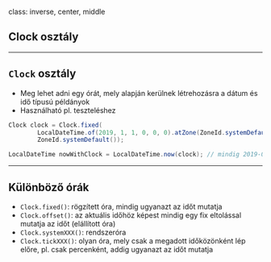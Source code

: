 class: inverse, center, middle

## Clock osztály

---

## `Clock` osztály

* Meg lehet adni egy órát, mely alapján kerülnek létrehozásra a dátum és idő típusú példányok
* Használható pl. teszteléshez

```java
Clock clock = Clock.fixed(
        LocalDateTime.of(2019, 1, 1, 0, 0, 0).atZone(ZoneId.systemDefault()).toInstant(),
        ZoneId.systemDefault());

LocalDateTime nowWithClock = LocalDateTime.now(clock); // mindig 2019-01-01T00:00
```

---

## Különböző órák

* `Clock.fixed()`: rögzített óra, mindig ugyanazt az időt mutatja
* `Clock.offset()`: az aktuális időhöz képest mindig egy fix eltolással mutatja az időt (elállított óra)
* `Clock.systemXXX()`: rendszeróra
* `Clock.tickXXX()`: olyan óra, mely csak a megadott időközönként lép előre, pl. csak percenként, addig ugyanazt az időt mutatja
